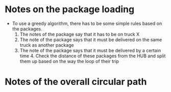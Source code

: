 # Notes on the package loading
* To use a greedy algorithm, there has to be some simple rules based on the packages. 
  1. The notes of the package say that it has to be on truck X
  2. The note of the package says that it must be delivered on the same truck as another package
  3. The note of the package says that it must be delivered by a certain time
     4. Check the distance of these packages from the HUB and split them up based on the way the loop of their trip

# Notes of the overall circular path



